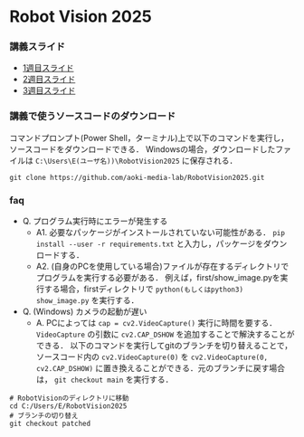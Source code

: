 # Robot Vision 2025

### 講義スライド
- [1週目スライド](https://docs.google.com/presentation/d/1-Zw19Y9iLVYCHvqtnW_pBvNrDQqrbM56r5IDKBn0emk)
- [2週目スライド](https://docs.google.com/presentation/d/1okUJlHS20aA6FV20UrcmoxZhR3_TlhB5kZBvu4IUAWY)
- [3週目スライド](https://docs.google.com/presentation/d/1huO0PF8ZFZvI7QEFyuOZy2qb2OiWAkvxKGn-4ecBAL4)

### 講義で使うソースコードのダウンロード
コマンドプロンプト(Power Shell，ターミナル)上で以下のコマンドを実行し，ソースコードをダウンロードできる．
Windowsの場合，ダウンロードしたファイルは `C:\Users\E(ユーザ名))\RobotVision2025` に保存される．
```shell
git clone https://github.com/aoki-media-lab/RobotVision2025.git
```

### faq
- Q. プログラム実行時にエラーが発生する
  - A1. 必要なパッケージがインストールされていない可能性がある．
  `pip install --user -r requirements.txt` と入力し，パッケージをダウンロードする．
  - A2. (自身のPCを使用している場合)ファイルが存在するディレクトリでプログラムを実行する必要がある．
    例えば，first/show_image.pyを実行する場合，firstディレクトリで `python(もしくはpython3) show_image.py` を実行する．
- Q. (Windows) カメラの起動が遅い
  - A. PCによっては `cap = cv2.VideoCapture()` 実行に時間を要する．
  `VideoCapture` の引数に `cv2.CAP_DSHOW` を追加することで解決することができる．
  以下のコマンドを実行してgitのブランチを切り替えることで，ソースコード内の `cv2.VideoCapture(0)` を `cv2.VideoCapture(0, cv2.CAP_DSHOW)` に置き換えることができる．元のブランチに戻す場合は， `git checkout main` を実行する．
```shell
# RobotVisionのディレクトリに移動
cd C:/Users/E/RobotVision2025
# ブランチの切り替え
git checkout patched
```

